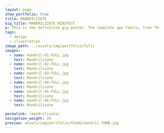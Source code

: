 ```yaml
---
layout: page
show_portfolio: true
title: MANDRILIZATE
big_title: MANDRILIZATE MINIFEST
p: This is the definitive gig poster. The complete ape family, from "Monkey Island´s" three head monkeys to the CEO of the uncanny and tasty "Burger Kong".
tags:
  - design
  - illustration
image_path: ../assets/img/portfolio/full/
images:
  - name: mandril-01-FULL.jpg
    text: Mandrilizate
  - name: mandril-02-FULL.jpg
    text: Mandrilizate
  - name: mandril-03-FULL.jpg
    text: Mandrilizate
  - name: mandril-04-FULL.jpg
    text: Mandrilizate
  - name: mandril-05-FULL.jpg
    text: Mandrilizate
  - name: mandril-06-FULL.jpg
    text: Mandrilizate

permalink: /mandrilizate/
navigation_weight: 20
preview: assets/img/portfolio/thumb/mandril-THMB.jpg
---
```

